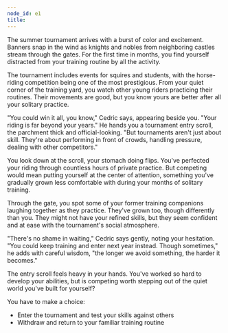 ```yaml
---
node_id: e1
title: 
---
```


The summer tournament arrives with a burst of color and excitement. Banners snap in the wind as knights and nobles from neighboring castles stream through the gates. For the first time in months, you find yourself distracted from your training routine by all the activity.

The tournament includes events for squires and students, with the horse-riding competition being one of the most prestigious. From your quiet corner of the training yard, you watch other young riders practicing their routines. Their movements are good, but you know yours are better after all your solitary practice.

"You could win it all, you know," Cedric says, appearing beside you. "Your riding is far beyond your years." He hands you a tournament entry scroll, the parchment thick and official-looking. "But tournaments aren't just about skill. They're about performing in front of crowds, handling pressure, dealing with other competitors."

You look down at the scroll, your stomach doing flips. You've perfected your riding through countless hours of private practice. But competing would mean putting yourself at the center of attention, something you've gradually grown less comfortable with during your months of solitary training.

Through the gate, you spot some of your former training companions laughing together as they practice. They've grown too, though differently than you. They might not have your refined skills, but they seem confident and at ease with the tournament's social atmosphere.

"There's no shame in waiting," Cedric says gently, noting your hesitation. "You could keep training and enter next year instead. Though sometimes," he adds with careful wisdom, "the longer we avoid something, the harder it becomes."

The entry scroll feels heavy in your hands. You've worked so hard to develop your abilities, but is competing worth stepping out of the quiet world you've built for yourself?

You have to make a choice:
- Enter the tournament and test your skills against others
- Withdraw and return to your familiar training routine